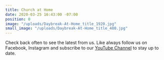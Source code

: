 ```yaml
---
title: Church at Home
date: 2020-03-25 16:43:00 -07:00
position: 0
image: "/uploads/Daybreak-At-Home_title_1920.jpg"
small_image: "/uploads/Daybreak-At-Home_title_480.jpg"
---
```


Check back often to see the latest from us. Like always follow us on Facebook, Instagram and subscribe to our [YouTube Channel](https://www.youtube.com/channel/UC1pfggg9awZzC2ZQ4yQx4mA?view_as=subscriber) to stay up to date.